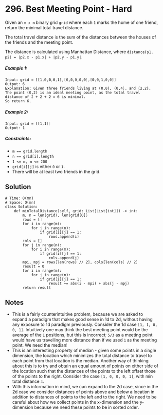 # 296. Best Meeting Point - Hard

Given an `m x n` binary grid `grid` where each `1` marks the home of one friend, return the minimal total travel distance.

The total travel distance is the sum of the distances between the houses of the friends and the meeting point.

The distance is calculated using Manhattan Distance, where `distance(p1, p2) = |p2.x - p1.x| + |p2.y - p1.y|`.

##### Example 1:

```
Input: grid = [[1,0,0,0,1],[0,0,0,0,0],[0,0,1,0,0]]
Output: 6
Explanation: Given three friends living at (0,0), (0,4), and (2,2).
The point (0,2) is an ideal meeting point, as the total travel distance of 2 + 2 + 2 = 6 is minimal.
So return 6.
```

##### Example 2:

```
Input: grid = [[1,1]]
Output: 1
```

##### Constraints:

- `m == grid.length`
- `n == grid[i].length`
- `1 <= m, n <= 200`
- `grid[i][j]` is either `0` or `1`.
- There will be at least two friends in the grid.

## Solution

```
# Time: O(mn)
# Space: O(mn)
class Solution:
    def minTotalDistance(self, grid: List[List[int]]) -> int:
        m, n = len(grid), len(grid[0])
        rows = []
        for i in range(m):
            for j in range(n):
                if grid[i][j] == 1:
                    rows.append(i)
        cols = []
        for j in range(n):
            for i in range(m):
                if grid[i][j] == 1:
                    cols.append(j)
        mpi, mpj = rows[len(rows) // 2], cols[len(cols) // 2]
        result = 0
        for i in range(m):
            for j in range(n):
                if grid[i][j] == 1:
                    result += abs(i - mpi) + abs(j - mpj)
        return result
```

## Notes
- This is a fairly counterintuitive problem, because we are asked to expand a paradigm that makes good sense in 1d to 2d, without having any exposure to 1d paradigm previously. Consider the 1d case `[1, 1, 0, 0, 1]`. Intuitively one may think the best meeting point would be the average of the `1` positions, but this is incorrect; `5/3` as a meeting point would have us travelling more distance than if we used `1` as the meeting point. We need the median!
- This is an interesting property of median - given some points in a single dimension, the location which minimizes the total distance to travel to each point from that location is the median. Another way of thinking about this is to try and obtain an equal amount of points on either side of the location such that the distances of the points to the left offset those of the points to the right. Consider the case `[1, 0, 0, 0, 1]`, with min total distance `4`. 
- With this information in mind, we can expand to the 2d case, since in the 2d case we consider distances of points above and below a location in addition to distances of points to the left and to the right. We need to be careful about how we collect points in the x-dimension and the y-dimension because we need these points to be in sorted order.